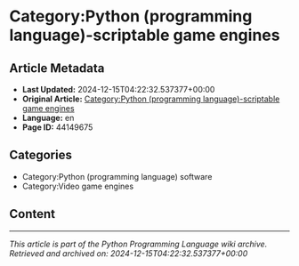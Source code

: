 # Category:Python (programming language)-scriptable game engines

## Article Metadata

- **Last Updated:** 2024-12-15T04:22:32.537377+00:00
- **Original Article:** [Category:Python (programming language)-scriptable game engines](https://en.wikipedia.org/wiki/Category:Python_(programming_language)-scriptable_game_engines)
- **Language:** en
- **Page ID:** 44149675

## Categories

- Category:Python (programming language) software
- Category:Video game engines

## Content



---
_This article is part of the Python Programming Language wiki archive._
_Retrieved and archived on: 2024-12-15T04:22:32.537377+00:00_